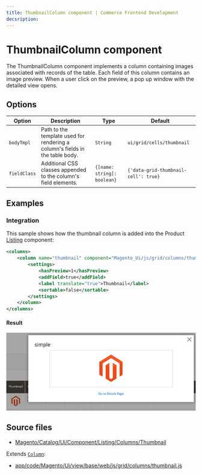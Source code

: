 ```yaml
---
title: ThumbnailColumn component | Commerce Frontend Development
decsription:
---
```


# ThumbnailColumn component

The ThumbnailColumn component implements a column containing images associated with records of the table. Each field of this column contains an image preview. When a user click on the preview, a pop up window with the detailed view opens.

## Options

| Option       | Description    | Type | Default |
| ------------ | -------------- | ---- | ------- |
| `bodyTmpl`   | Path to the template used for rendering a column's fields in the table body. | `String` | `ui/grid/cells/thumbnail` |
| `fieldClass` | Additional CSS classes appended to the column's field elements. | `{[name: string]: boolean}` | `{'data-grid-thumbnail-cell': true}` |

## Examples

### Integration

This sample shows how the thumbnail column is added into the Product [Listing](listing-grid.html) component:

```xml
<columns>
    <column name="thumbnail" component="Magento_Ui/js/grid/columns/thumbnail" class="Magento\Catalog\Ui\Component\Listing\Columns\Thumbnail">
        <settings>
            <hasPreview>1</hasPreview>
            <addField>true</addField>
            <label translate="true">Thumbnail</label>
            <sortable>false</sortable>
        </settings>
    </column>
</columns>
```

#### Result

![Thumbnail UiComponent](../_images/ui-components/thumbnail-component-result.png)

## Source files

-  [Magento/Catalog/Ui/Component/Listing/Columns/Thumbnail](https://github.com/magento/magento2/blob/2.4/app/code/Magento/Catalog/Ui/Component/Listing/Columns/Thumbnail.php)

Extends [`Column`](column.html):

-  [app/code/Magento/Ui/view/base/web/js/grid/columns/thumbnail.js](https://github.com/magento/magento2/blob/2.4/app/code/Magento/Ui/view/base/web/js/grid/columns/thumbnail.js)
